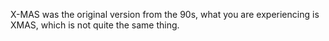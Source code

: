 X-MAS was the original version from the 90s, what you are experiencing is XMAS, which is not quite the same thing.